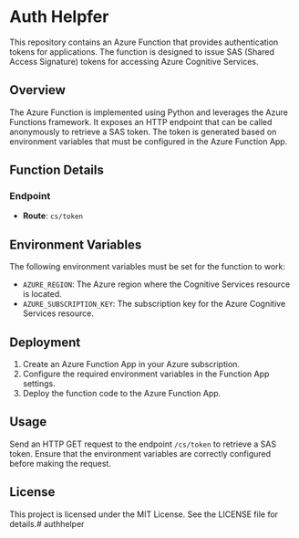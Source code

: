 # Auth Helpfer

This repository contains an Azure Function that provides authentication tokens for applications. The function is designed to issue SAS (Shared Access Signature) tokens for accessing Azure Cognitive Services.

## Overview

The Azure Function is implemented using Python and leverages the Azure Functions framework. It exposes an HTTP endpoint that can be called anonymously to retrieve a SAS token. The token is generated based on environment variables that must be configured in the Azure Function App.

## Function Details

### Endpoint

- **Route**: `cs/token`

## Environment Variables

The following environment variables must be set for the function to work:

- `AZURE_REGION`: The Azure region where the Cognitive Services resource is located.
- `AZURE_SUBSCRIPTION_KEY`: The subscription key for the Azure Cognitive Services resource.

## Deployment

1. Create an Azure Function App in your Azure subscription.
2. Configure the required environment variables in the Function App settings.
3. Deploy the function code to the Azure Function App.

## Usage

Send an HTTP GET request to the endpoint `/cs/token` to retrieve a SAS token. Ensure that the environment variables are correctly configured before making the request.

## License

This project is licensed under the MIT License. See the LICENSE file for details.# authhelper
